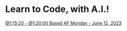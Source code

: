 # Learn to Code, with A.I.!
[@1:15:20 - @1:20:00 Based AF Monday - June 12, 2023](https://youtu.be/ZBT-UZ36dxI?t=4520)
